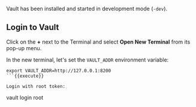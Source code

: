 Vault has been installed and started in development mode (`-dev`).

## Login to Vault

Click on the **+** next to the Terminal and select **Open New Terminal** from its pop-up menu.

In the new terminal, let's set the `VAULT_ADDR` environment variable:

```
export VAULT_ADDR=http://127.0.0.1:8200
```{{execute}}

Login with root token:

```
vault login root
```{{execute}}
